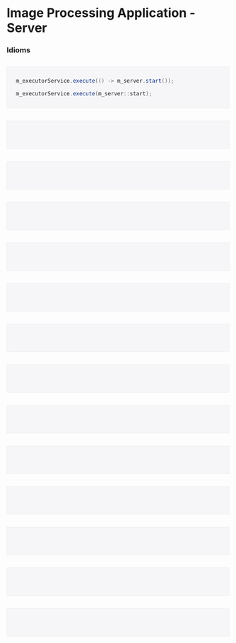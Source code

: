 # Image Processing Application - Server

### Idioms

<div style="background-color:#f6f6f9;padding:10px 20px;margin:2em 0;border:solid #eee 1px;">

```java
m_executorService.execute(() -> m_server.start());
```

```java
m_executorService.execute(m_server::start);
```

</div>

<div style="background-color:#f6f6f9;padding:10px 20px;margin:2em 0;border:solid #eee 1px;">

```java
```

```java
```

</div>

<div style="background-color:#f6f6f9;padding:10px 20px;margin:2em 0;border:solid #eee 1px;">

```java
```

```java
```

</div>

<div style="background-color:#f6f6f9;padding:10px 20px;margin:2em 0;border:solid #eee 1px;">

```java
```

```java
```

</div>


<div style="background-color:#f6f6f9;padding:10px 20px;margin:2em 0;border:solid #eee 1px;">

```java
```

```java
```

</div>

<div style="background-color:#f6f6f9;padding:10px 20px;margin:2em 0;border:solid #eee 1px;">

```java
```

```java
```

</div>


<div style="background-color:#f6f6f9;padding:10px 20px;margin:2em 0;border:solid #eee 1px;">

```java
```

```java
```

</div>

<div style="background-color:#f6f6f9;padding:10px 20px;margin:2em 0;border:solid #eee 1px;">

```java
```

```java
```

</div>


<div style="background-color:#f6f6f9;padding:10px 20px;margin:2em 0;border:solid #eee 1px;">

```java
```

```java
```

</div>

<div style="background-color:#f6f6f9;padding:10px 20px;margin:2em 0;border:solid #eee 1px;">

```java
```

```java
```

</div>


<div style="background-color:#f6f6f9;padding:10px 20px;margin:2em 0;border:solid #eee 1px;">

```java
```

```java
```

</div>

<div style="background-color:#f6f6f9;padding:10px 20px;margin:2em 0;border:solid #eee 1px;">

```java
```

```java
```

</div>


<div style="background-color:#f6f6f9;padding:10px 20px;margin:2em 0;border:solid #eee 1px;">

```java
```

```java
```

</div>

<div style="background-color:#f6f6f9;padding:10px 20px;margin:2em 0;border:solid #eee 1px;">

```java
```

```java
```

</div>

